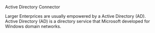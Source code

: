 Active Directory Connector

Larger Enterprices are usually empowered by a Active Directory (AD). Active Directory (AD) is a directory service that Microsoft developed for Windows domain networks.
